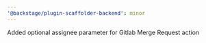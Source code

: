 ```yaml
---
'@backstage/plugin-scaffolder-backend': minor
---
```


Added optional assignee parameter for Gitlab Merge Request action
